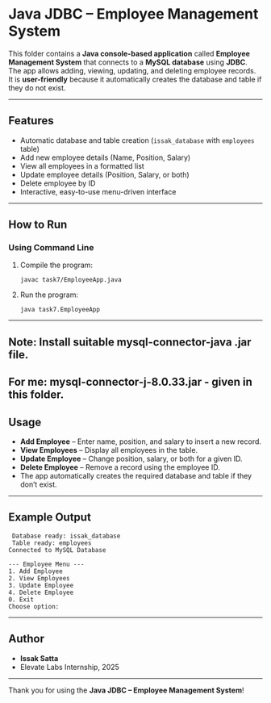 # Java JDBC – Employee Management System  

This folder contains a **Java console-based application** called **Employee Management System** that connects to a **MySQL database** using **JDBC**.  
The app allows adding, viewing, updating, and deleting employee records.  
It is **user-friendly** because it automatically creates the database and table if they do not exist.  

---

## Features  

- Automatic database and table creation (`issak_database` with `employees` table)  
- Add new employee details (Name, Position, Salary)  
- View all employees in a formatted list  
- Update employee details (Position, Salary, or both)  
- Delete employee by ID  
- Interactive, easy-to-use menu-driven interface  

---
## How to Run  
### Using Command Line

1. Compile the program:

   ```
   javac task7/EmployeeApp.java
   ```
2. Run the program:

   ```
   java task7.EmployeeApp
   ```

---   
Note: Install suitable mysql-connector-java .jar file.
---
For me: mysql-connector-j-8.0.33.jar - given in this folder.
---

## Usage

* **Add Employee** – Enter name, position, and salary to insert a new record.
* **View Employees** – Display all employees in the table.
* **Update Employee** – Change position, salary, or both for a given ID.
* **Delete Employee** – Remove a record using the employee ID.
* The app automatically creates the required database and table if they don’t exist.

---

## Example Output

```
 Database ready: issak_database
 Table ready: employees
Connected to MySQL Database

--- Employee Menu ---
1. Add Employee
2. View Employees
3. Update Employee
4. Delete Employee
0. Exit
Choose option:
```

---

## Author

* **Issak Satta**
* Elevate Labs Internship, 2025

---

Thank you for using the **Java JDBC – Employee Management System**!
